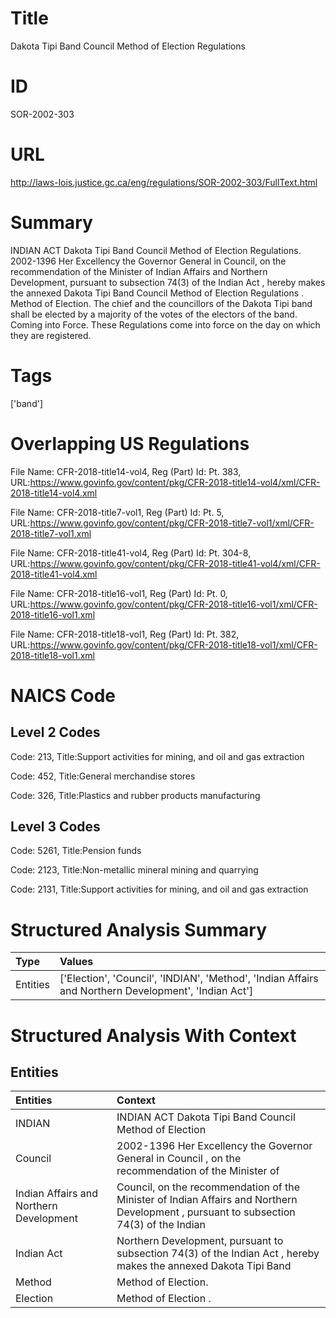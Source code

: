 # Title
Dakota Tipi Band Council Method of Election Regulations


# ID
SOR-2002-303

# URL
http://laws-lois.justice.gc.ca/eng/regulations/SOR-2002-303/FullText.html


# Summary
INDIAN ACT Dakota Tipi Band Council Method of Election Regulations.
2002-1396 Her Excellency the Governor General in Council, on the recommendation of the Minister of Indian Affairs and Northern Development, pursuant to subsection 74(3) of the  Indian Act , hereby makes the annexed  Dakota Tipi Band Council Method of Election Regulations .
Method of Election.
The chief and the councillors of the Dakota Tipi band shall be elected by a majority of the votes of the electors of the band.
Coming into Force.
These Regulations come into force on the day on which they are registered.


# Tags
['band']


# Overlapping US Regulations
File Name: CFR-2018-title14-vol4, Reg (Part) Id: Pt. 383, URL:https://www.govinfo.gov/content/pkg/CFR-2018-title14-vol4/xml/CFR-2018-title14-vol4.xml

File Name: CFR-2018-title7-vol1, Reg (Part) Id: Pt. 5, URL:https://www.govinfo.gov/content/pkg/CFR-2018-title7-vol1/xml/CFR-2018-title7-vol1.xml

File Name: CFR-2018-title41-vol4, Reg (Part) Id: Pt. 304-8, URL:https://www.govinfo.gov/content/pkg/CFR-2018-title41-vol4/xml/CFR-2018-title41-vol4.xml

File Name: CFR-2018-title16-vol1, Reg (Part) Id: Pt. 0, URL:https://www.govinfo.gov/content/pkg/CFR-2018-title16-vol1/xml/CFR-2018-title16-vol1.xml

File Name: CFR-2018-title18-vol1, Reg (Part) Id: Pt. 382, URL:https://www.govinfo.gov/content/pkg/CFR-2018-title18-vol1/xml/CFR-2018-title18-vol1.xml




# NAICS Code
## Level 2 Codes
Code: 213, Title:Support activities for mining, and oil and gas extraction

Code: 452, Title:General merchandise stores

Code: 326, Title:Plastics and rubber products manufacturing




## Level 3 Codes
Code: 5261, Title:Pension funds

Code: 2123, Title:Non-metallic mineral mining and quarrying

Code: 2131, Title:Support activities for mining, and oil and gas extraction







# Structured Analysis Summary
| Type     | Values                                                                                               |
|:---------|:-----------------------------------------------------------------------------------------------------|
| Entities | ['Election', 'Council', 'INDIAN', 'Method', 'Indian Affairs and Northern Development', 'Indian Act'] |


# Structured Analysis With Context
 


## Entities
| Entities                                | Context                                                                                                                                |
|:----------------------------------------|:---------------------------------------------------------------------------------------------------------------------------------------|
| INDIAN                                  | INDIAN ACT Dakota Tipi Band Council Method of Election                                                                                 |
| Council                                 | 2002-1396 Her Excellency the Governor General in  Council , on the recommendation of the Minister of                                   |
| Indian Affairs and Northern Development | Council, on the recommendation of the Minister of Indian Affairs and Northern Development , pursuant to subsection 74(3) of the Indian |
| Indian Act                              | Northern Development, pursuant to subsection 74(3) of the Indian Act , hereby makes the annexed Dakota Tipi Band                       |
| Method                                  | Method  of Election.                                                                                                                   |
| Election                                | Method of  Election .                                                                                                                  |


